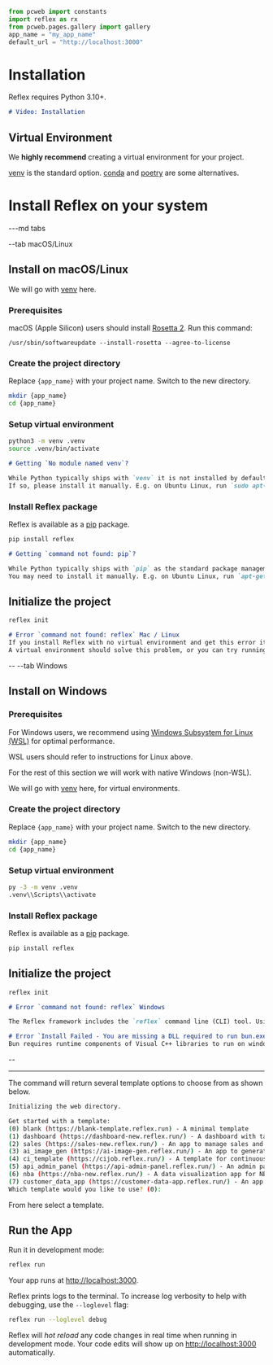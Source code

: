 ```python exec
from pcweb import constants
import reflex as rx
from pcweb.pages.gallery import gallery
app_name = "my_app_name"
default_url = "http://localhost:3000"
```

# Installation

Reflex requires Python 3.10+.


```md video https://youtube.com/embed/ITOZkzjtjUA?start=758&end=1206
# Video: Installation
```


## Virtual Environment

We **highly recommend** creating a virtual environment for your project.

[venv]({constants.VENV_URL}) is the standard option. [conda]({constants.CONDA_URL}) and [poetry]({constants.POETRY_URL}) are some alternatives.

# Install Reflex on your system

---md tabs

--tab macOS/Linux
## Install on macOS/Linux

We will go with [venv]({constants.VENV_URL}) here.


### Prerequisites
macOS (Apple Silicon) users should install [Rosetta 2](https://support.apple.com/en-us/HT211861). Run this command:
    
`/usr/sbin/softwareupdate --install-rosetta --agree-to-license`


### Create the project directory 

Replace `{app_name}` with your project name. Switch to the new directory.

```bash
mkdir {app_name}
cd {app_name}
```

### Setup virtual environment

```bash
python3 -m venv .venv
source .venv/bin/activate
```


```md alert info
# Getting `No module named venv`?

While Python typically ships with `venv` it is not installed by default on some systems.
If so, please install it manually. E.g. on Ubuntu Linux, run `sudo apt-get install python3-venv`.
```

### Install Reflex package

Reflex is available as a [pip]({constants.PIP_URL}) package.

```bash
pip install reflex
```

```md alert info
# Getting `command not found: pip`?

While Python typically ships with `pip` as the standard package management tool, it is not installed by default on some systems.
You may need to install it manually. E.g. on Ubuntu Linux, run `apt-get install python3-pip`
```

## Initialize the project

```bash
reflex init
```

```md alert warning
# Error `command not found: reflex` Mac / Linux
If you install Reflex with no virtual environment and get this error it means your `PATH` cannot find the reflex package. 
A virtual environment should solve this problem, or you can try running `python3 -m` before the reflex command.
```

--
--tab Windows
## Install on Windows

### Prerequisites
For Windows users, we recommend using [Windows Subsystem for Linux (WSL)](https://learn.microsoft.com/en-us/windows/wsl/about) for optimal performance.

WSL users should refer to instructions for Linux above.

For the rest of this section we will work with native Windows (non-WSL).

We will go with [venv]({constants.VENV_URL}) here, for virtual environments.

### Create the project directory 

Replace `{app_name}` with your project name. Switch to the new directory.

```bash
mkdir {app_name}
cd {app_name}
```

### Setup virtual environment

```bash
py -3 -m venv .venv
.venv\\Scripts\\activate
```

### Install Reflex package

Reflex is available as a [pip](constants.PIP_URL) package.

```bash
pip install reflex
```

## Initialize the project

```bash
reflex init
```

```md alert warning
# Error `command not found: reflex` Windows

The Reflex framework includes the `reflex` command line (CLI) tool. Using a virtual environment is highly recommended for a seamless experience.",
```

```md alert warning
# Error `Install Failed - You are missing a DLL required to run bun.exe` Windows
Bun requires runtime components of Visual C++ libraries to run on windows. This issue is fixed by installing [Microsoft Visual C++ 2015 Redistributable](https://www.microsoft.com/en-us/download/details.aspx?id=53840).
```
--

---


The command will return several template options to choose from as shown below.

```bash
Initializing the web directory.

Get started with a template:
(0) blank (https://blank-template.reflex.run) - A minimal template
(1) dashboard (https://dashboard-new.reflex.run/) - A dashboard with tables and graphs
(2) sales (https://sales-new.reflex.run/) - An app to manage sales and customers
(3) ai_image_gen (https://ai-image-gen.reflex.run/) - An app to generate images using AI
(4) ci_template (https://cijob.reflex.run/) - A template for continuous integration
(5) api_admin_panel (https://api-admin-panel.reflex.run/) - An admin panel for an api.
(6) nba (https://nba-new.reflex.run/) - A data visualization app for NBA data.
(7) customer_data_app (https://customer-data-app.reflex.run/) - An app to manage customer data.
Which template would you like to use? (0): 
```

From here select a template. 


## Run the App

Run it in development mode:

```bash
reflex run
```

Your app runs at [http://localhost:3000](http://localhost:3000).

Reflex prints logs to the terminal. To increase log verbosity to help with debugging, use the `--loglevel` flag:

```bash
reflex run --loglevel debug
```

Reflex will *hot reload* any code changes in real time when running in development mode. Your code edits will show up on [http://localhost:3000](http://localhost:3000) automatically.
